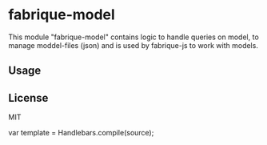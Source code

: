 fabrique-model
==============

This module "fabrique-model" contains logic to handle queries on model, to manage moddel-files (json) and is used by fabrique-js
to work with models.



## Usage

## License
MIT


var template = Handlebars.compile(source);